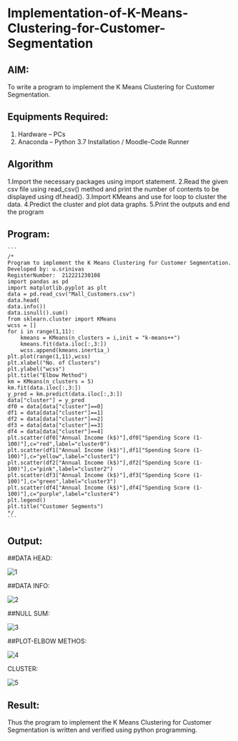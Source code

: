 # Implementation-of-K-Means-Clustering-for-Customer-Segmentation

## AIM:
To write a program to implement the K Means Clustering for Customer Segmentation.

## Equipments Required:
1. Hardware – PCs
2. Anaconda – Python 3.7 Installation / Moodle-Code Runner

## Algorithm
1.Import the necessary packages using import statement.
2.Read the given csv file using read_csv() method and print the number of contents to be displayed using df.head().
3.Import KMeans and use for loop to cluster the data.
4.Predict the cluster and plot data graphs.
5.Print the outputs and end the program
## Program:
~~~
```
/*
Program to implement the K Means Clustering for Customer Segmentation.
Developed by: u.srinivas
RegisterNumber:  212221230108
import pandas as pd
import matplotlib.pyplot as plt
data = pd.read_csv("Mall_Customers.csv")
data.head(
data.info())
data.isnull().sum()
from sklearn.cluster import KMeans
wcss = []
for i in range(1,11):
    kmeans = KMeans(n_clusters = i,init = "k-means++")
    kmeans.fit(data.iloc[:,3:])
    wcss.append(kmeans.inertia_)
plt.plot(range(1,11),wcss)
plt.xlabel("No. of Clusters")
plt.ylabel("wcss")
plt.title("Elbow Method")
km = KMeans(n_clusters = 5)
km.fit(data.iloc[:,3:])
y_pred = km.predict(data.iloc[:,3:])
data["cluster"] = y_pred
df0 = data[data["cluster"]==0]
df1 = data[data["cluster"]==1]
df2 = data[data["cluster"]==2]
df3 = data[data["cluster"]==3]
df4 = data[data["cluster"]==4]
plt.scatter(df0["Annual Income (k$)"],df0["Spending Score (1-100)"],c="red",label="cluster0")
plt.scatter(df1["Annual Income (k$)"],df1["Spending Score (1-100)"],c="yellow",label="cluster1")
plt.scatter(df2["Annual Income (k$)"],df2["Spending Score (1-100)"],c="pink",label="cluster2")
plt.scatter(df3["Annual Income (k$)"],df3["Spending Score (1-100)"],c="green",label="cluster3")
plt.scatter(df4["Annual Income (k$)"],df4["Spending Score (1-100)"],c="purple",label="cluster4")
plt.legend()
plt.title("Customer Segments")
*/
```
~~~

## Output:
##DATA HEAD:

![1](https://user-images.githubusercontent.com/93427183/173176309-ba7abc3f-1932-43c6-8976-28a4c571fed9.png)


##DATA INFO:

![2](https://user-images.githubusercontent.com/93427183/173176312-2d7a8099-3648-439f-9efc-32893e1d0277.png)

##NULL SUM:


![3](https://user-images.githubusercontent.com/93427183/173176315-284518aa-6c2b-4ccf-b52c-8a7eb748d52d.png)


##PLOT-ELBOW METHOS:



![4](https://user-images.githubusercontent.com/93427183/173176316-d30f3dfb-545f-4f08-a7b9-9701b29583eb.png)

CLUSTER:


![5](https://user-images.githubusercontent.com/93427183/173176320-bd0f594c-0e37-4b39-8465-267b7d1dd18b.png)

## Result:
Thus the program to implement the K Means Clustering for Customer Segmentation is written and verified using python programming.
